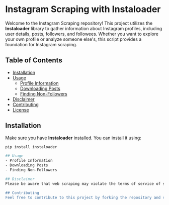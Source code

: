 # Instagram Scraping with Instaloader

Welcome to the Instagram Scraping repository! This project utilizes the **Instaloader** library to gather information about Instagram profiles, including user details, posts, followers, and followees. Whether you want to explore your own profile or analyze someone else's, this script provides a foundation for Instagram scraping.

## Table of Contents
- [Installation](#installation)
- [Usage](#usage)
  - [Profile Information](#profile-information)
  - [Downloading Posts](#downloading-posts)
  - [Finding Non-Followers](#finding-non-followers)
- [Disclaimer](#disclaimer)
- [Contributing](#contributing)
- [License](#license)

## Installation

Make sure you have **Instaloader** installed. You can install it using:

```bash
pip install instaloader

## Usage
- Profile Information
- Downloading Posts
- Finding Non-Followers

## Disclaimer
Please be aware that web scraping may violate the terms of service of some websites, including Instagram. Ensure you comply with Instagram's policies before using this tool. Use this script responsibly and respect the privacy and rights of others.

## Contributing
Feel free to contribute to this project by forking the repository and submitting pull requests. Bug reports, feature requests, and feedback are always welcome.
